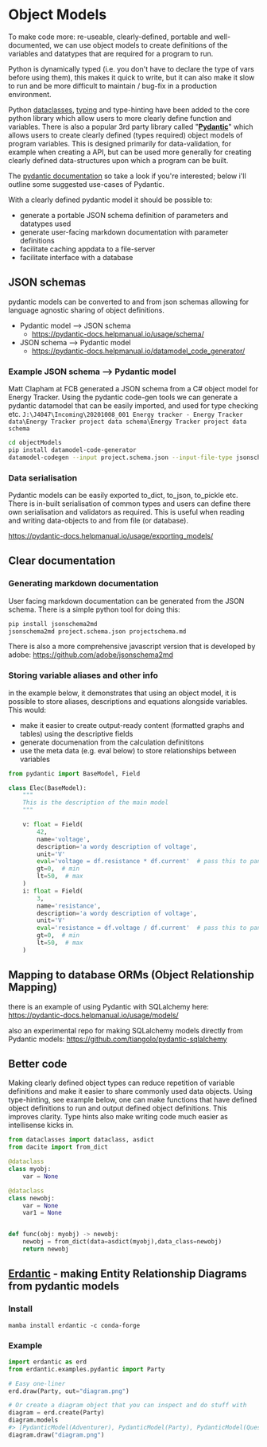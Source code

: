 # Object Models

To make code more: re-useable, clearly-defined, portable and well-documented, we can use object models to create definitions of the variables and datatypes that are required for a program to run.

Python is dynamically typed (i.e. you don't have to declare the type of vars before using them), this makes it quick to write, but it can also make it slow to run and be more difficult to maintain / bug-fix in a production environment.

Python [dataclasses](https://docs.python.org/3/library/dataclasses.html), [typing](https://docs.python.org/3/library/typing.html) and type-hinting have been added to the core python library which allow users to more clearly define function and variables. There is also a popular 3rd party library called "[__Pydantic__](https://pydantic-docs.helpmanual.io/)" which allows users to create clearly defined (types required) object models of program variables. This is designed primarily for data-validation, for example when creating a API, but can be used more generally for creating clearly defined data-structures upon which a program can be built.

The [pydantic documentation](https://pydantic-docs.helpmanual.io/) so take a look if you're interested; below i'll outline some suggested use-cases of Pydantic.

With a clearly defined pydantic model it should be possible to:

- generate a portable JSON schema definition of parameters and datatypes used
- generate user-facing markdown documentation with parameter definitions
- facilitate caching appdata to a file-server
- facilitate interface with a database

## JSON schemas

pydantic models can be converted to and from json schemas allowing for language agnostic sharing of object definitions.

- Pydantic model --> JSON schema
  - https://pydantic-docs.helpmanual.io/usage/schema/
- JSON schema --> Pydantic model
  - https://pydantic-docs.helpmanual.io/datamodel_code_generator/

### Example JSON schema --> Pydantic model

Matt Clapham at FCB generated a JSON schema from a C# object model for Energy Tracker. Using the pydantic code-gen tools we can generate a pydantic datamodel that can be easily imported, and used for type checking etc.
```J:\J4047\Incoming\20201008_001 Energy tracker - Energy Tracker data\Energy Tracker project data schema\Energy Tracker project data schema```

```bash
cd objectModels
pip install datamodel-code-generator
datamodel-codegen --input project.schema.json --input-file-type jsonschema --output model.py
```

### Data serialisation

Pydantic models can be easily exported to_dict, to_json, to_pickle etc. There is in-built serialisation of common types and users can define there own serialisation and validators as required. This is useful when reading and writing data-objects to and from file (or database).

https://pydantic-docs.helpmanual.io/usage/exporting_models/

## Clear documentation

### Generating markdown documentation

User facing markdown documentation can be generated from the JSON schema. There is a simple python tool for doing this:

```bash
pip install jsonschema2md
jsonschema2md project.schema.json projectschema.md
```

There is also a more comprehensive javascript version that is developed by adobe:
https://github.com/adobe/jsonschema2md

### Storing variable aliases and other info

in the example below, it demonstrates that using an object model, it is possible to store aliases, descriptions and equations alongside variables. This would:

- make it easier to create output-ready content (formatted graphs and tables) using the descriptive fields
- generate documenation from the calculation definititons
- use the meta data (e.g. eval below) to store relationships between variables

```python
from pydantic import BaseModel, Field

class Elec(BaseModel):
    """
    This is the description of the main model
    """

    v: float = Field(
        42,
        name='voltage',
        description='a wordy description of voltage',
        unit='V'
        eval='voltage = df.resistance * df.current'  # pass this to pandas eval for calc
        gt=0,  # min
        lt=50,  # max
    )
    i: float = Field(
        3,
        name='resistance',
        description='a wordy description of voltage',
        unit='V'
        eval='resistance = df.voltage / df.current'  # pass this to pandas eval for calc
        gt=0,  # min
        lt=50,  # max
    )
```

## Mapping to database ORMs (Object Relationship Mapping) 

there is an example of using Pydantic with SQLalchemy here: 
https://pydantic-docs.helpmanual.io/usage/models/

also an experimental repo for making SQLalchemy models directly from Pydantic models:
https://github.com/tiangolo/pydantic-sqlalchemy

## Better code

Making clearly defined object types can reduce repetition of variable definitions and make it easier to share commonly used data objects. Using type-hinting, see example below, one can make functions that have defined object definitions to run and output defined object definitions. This improves clarity. Type hints also make writing code much easier as intellisense kicks in.

```python
from dataclasses import dataclass, asdict
from dacite import from_dict

@dataclass
class myobj:
    var = None

@dataclass
class newobj:
    var = None
    var1 = None


def func(obj: myobj) -> newobj:
    newobj = from_dict(data=asdict(myobj),data_class=newobj)
    return newobj
```

## [Erdantic](https://erdantic.drivendata.org/stable/) - making Entity Relationship Diagrams from pydantic models

### Install

```mamba install erdantic -c conda-forge```

### Example

```python
import erdantic as erd
from erdantic.examples.pydantic import Party

# Easy one-liner
erd.draw(Party, out="diagram.png")

# Or create a diagram object that you can inspect and do stuff with
diagram = erd.create(Party)
diagram.models
#> [PydanticModel(Adventurer), PydanticModel(Party), PydanticModel(Quest), PydanticModel(QuestGiver)]
diagram.draw("diagram.png")
```





